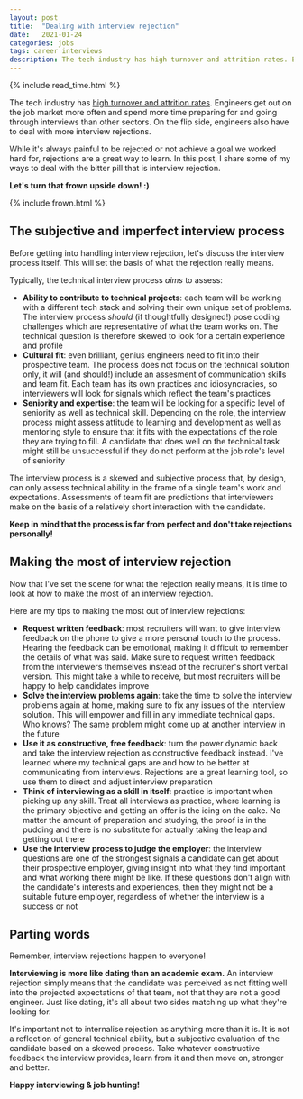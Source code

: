 ```yaml
---
layout: post
title:  "Dealing with interview rejection"
date:   2021-01-24
categories: jobs
tags: career interviews
description: The tech industry has high turnover and attrition rates. Engineers get out on the job market more often and spend more time preparing for and going through interviews than other sectors. On the flip side, engineers also have to deal with more interview rejections. While it's always painful to be rejected or not achieve a goal we worked hard for, rejections are a great way to learn. In this post, I share some of my ways to deal with the bitter pill that is interview rejection. Let's turn that frown upside down! :)
---
```


{% include read_time.html %}

The tech industry has <a href="https://devskiller.com/attrition-rate-in-tech" target="_blank">high turnover and attrition rates</a>. Engineers get out on the job market more often and spend more time preparing for and going through interviews than other sectors. On the flip side, engineers also have to deal with more interview rejections.

While it's always painful to be rejected or not achieve a goal we worked hard for, rejections are a great way to learn. In this post, I share some of my ways to deal with the bitter pill that is interview rejection. 

**Let's turn that frown upside down! :)**

{% include frown.html %}

## The subjective and imperfect interview process
Before getting into handling interview rejection, let's discuss the interview process itself. This will set the basis of what the rejection really means.

Typically, the technical interview process *aims* to assess: 
- **Ability to contribute to technical projects**: each team will be working with a different tech stack and solving their own unique set of problems. The interview process *should* (if thoughtfully designed!) pose coding challenges which are representative of what the team works on. The technical question is therefore skewed to look for a certain experience and profile
- **Cultural fit**: even brilliant, genius engineers need to fit into their prospective team. The process does not focus on the technical solution only, it will (and should!) include an assesment of communication skills and team fit. Each team has its own practices and idiosyncracies, so interviewers will look for signals which reflect the team's practices
- **Seniority and expertise**: the team will be looking for a specific level of seniority as well as technical skill. Depending on the role, the interview process might assess attitude to learning and development as well as mentoring style to ensure that it fits with the expectations of the role they are trying to fill. A candidate that does well on the technical task might still be unsuccessful if they do not perform at the job role's level of seniority

The interview process is a skewed and subjective process that, by design, can only assess technical ability in the frame of a single team's work and expectations. Assessments of team fit are predictions that interviewers make on the basis of a relatively short interaction with the candidate.

**Keep in mind that the process is far from perfect and don't take rejections personally!** 

## Making the most of interview rejection
Now that I've set the scene for what the rejection really means, it is time to look at how to make the most of an interview rejection. 

Here are my tips to making the most out of interview rejections: 
- **Request written feedback**: most recruiters will want to give interview feedback on the phone to give a more personal touch to the process. Hearing the feedback can be emotional, making it difficult to remember the details of what was said. Make sure to request written feedback from the interviewers themselves instead of the recruiter's short verbal version. This might take a while to receive, but most recruiters will be happy to help candidates improve
- **Solve the interview problems again**: take the time to solve the interview problems again at home, making sure to fix any issues of the interview solution. This will empower and fill in any immediate technical gaps. Who knows? The same problem might come up at another interview in the future
- **Use it as constructive, free feedback**: turn the power dynamic back and take the interview rejection as constructive feedback instead. I've learned where my technical gaps are and how to be better at communicating from interviews. Rejections are a great learning tool, so use them to direct and adjust interview preparation
- **Think of interviewing as a skill in itself**: practice is important when picking up any skill. Treat all interviews as practice, where learning is the primary objective and getting an offer is the icing on the cake. No matter the amount of preparation and studying, the proof is in the pudding and there is no substitute for actually taking the leap and getting out there
- **Use the interview process to judge the employer**: the interview questions are one of the strongest signals a candidate can get about their prospective employer, giving insight into what they find important and what working there might be like. If these questions don't align with the candidate's interests and experiences, then they might not be a suitable future employer, regardless of whether the interview is a success or not

## Parting words
Remember, interview rejections happen to everyone!

**Interviewing is more like dating than an academic exam.** An interview rejection simply means that the candidate was perceived as not fitting well into the projected expectations of that team, not that they are not a good engineer. Just like dating, it's all about two sides matching up what they're looking for.

It's important not to internalise rejection as anything more than it is. It is not a reflection of general technical ability, but a subjective evaluation of the candidate based on a skewed process. Take whatever constructive feedback the interview provides, learn from it and then move on, stronger and better.

**Happy interviewing & job hunting!**